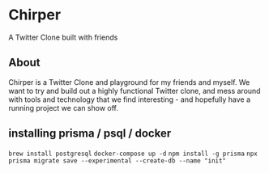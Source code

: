 # Chirper

A Twitter Clone built with friends

## About

Chirper is a Twitter Clone and playground for my friends and myself. We want to try and build out a highly functional Twitter clone, and mess around with tools and technology that we find interesting - and hopefully have a running project we can show off.

## installing prisma / psql / docker

`brew install postgresql`
`docker-compose up -d`
`npm install -g prisma`
`npx prisma migrate save --experimental --create-db --name "init"`
